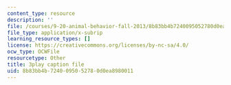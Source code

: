 ```yaml
---
content_type: resource
description: ''
file: /courses/9-20-animal-behavior-fall-2013/8b83bb4b7240095052780d0ea8980011_472243.srt
file_type: application/x-subrip
learning_resource_types: []
license: https://creativecommons.org/licenses/by-nc-sa/4.0/
ocw_type: OCWFile
resourcetype: Other
title: 3play caption file
uid: 8b83bb4b-7240-0950-5278-0d0ea8980011
---
```

